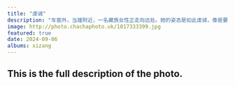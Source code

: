 ```yaml
---
title: "虔诚"
description: "车窗外，当雄附近，一名藏族女性正走向远处。她的姿态是如此虔诚，像是要去朝拜。前方的山属于念青唐古拉山脉，山后是著名的纳木错。"
image: http://photo.chachaphoto.uk/1017333399.jpg
featured: true
date: 2024-09-06
albums: xizang
---
```


## This is the full description of the photo.
